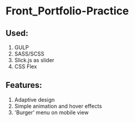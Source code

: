 # Front_Portfolio-Practice

## Used:
1. GULP
2. SASS/SCSS
3. Slick.js as slider
4. CSS Flex

## Features:
1. Adaptive design
2. Simple animation and hover effects
3. 'Burger' menu on mobile view